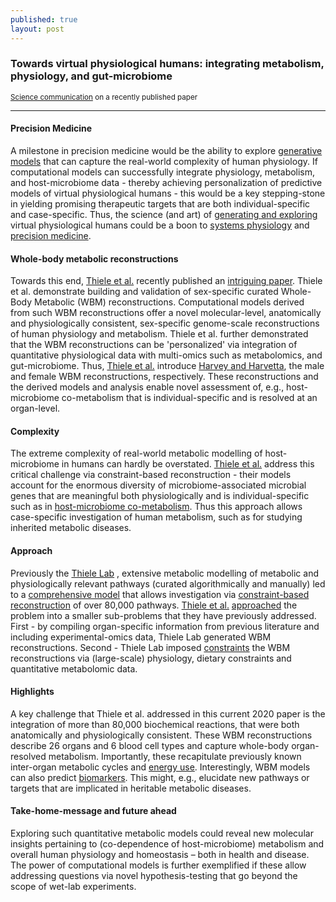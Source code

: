 ```yaml
---
published: true
layout: post
---
```

### Towards virtual physiological humans: integrating metabolism, physiology, and gut-microbiome

<sup>[Science communication](https://microbiomedigest.com/2020/06/09/towards-building-virtual-physiological-humans/) on a recently published paper</sup>
<hr>

#### Precision Medicine
A milestone in precision medicine would be the ability to explore [generative models](https://papers.nips.cc/paper/5423-generative-adversarial-nets.pdf) that can capture the real-world complexity of human physiology. If computational models can successfully integrate physiology, metabolism, and host-microbiome data - thereby achieving personalization of predictive models of virtual physiological humans - this would be a key stepping-stone in yielding promising therapeutic targets that are both individual-specific and case-specific. Thus, the science (and art) of [generating and exploring](https://www.sciencedirect.com/science/article/pii/S0092867418305920) virtual physiological humans could be a boon to [systems physiology](https://www.ncbi.nlm.nih.gov/pmc/articles/PMC3059972/ "Grand Challenges in Systems Physiology") and [precision medicine](https://pubmed.ncbi.nlm.nih.gov/28273479/ "Systems Biology of Metabolism: A Driver for Developing Personalized and Precision Medicine").

#### Whole-body metabolic reconstructions
Towards this end, [Thiele et al.](https://www.thielelab.eu/ "Thiele Lab") recently published an [intriguing paper](https://www.embopress.org/doi/full/10.15252/msb.20198982). Thiele et al. demonstrate building and validation of sex-specific curated Whole-Body Metabolic (WBM) reconstructions. Computational models derived from such WBM reconstructions offer a novel molecular-level, anatomically and physiologically consistent, sex-specific genome-scale reconstructions of human physiology and metabolism. Thiele et al. further demonstrated that the WBM reconstructions can be 'personalized' via integration of quantitative physiological data with multi-omics such as metabolomics, and gut-microbiome. Thus, [Thiele et al.](https://www.embopress.org/doi/full/10.15252/msb.20198982 "Personalized whole‐body models integrate metabolism, physiology, and the gut microbiome") introduce [Harvey and Harvetta](https://www.embopress.org/cms/asset/1350ca22-22a0-40d8-ac99-600aceaa6df8/msb198982-fig-0002-m.jpg "Fig2: Organ compendium with sex‐specific metabolic reconstructions"), the male and female WBM reconstructions, respectively. These reconstructions and the derived models and analysis enable novel assessment of, e.g., host-microbiome co-metabolism that is individual-specific and is resolved at an organ-level.

#### Complexity
The extreme complexity of real-world metabolic modelling of host-microbiome in humans can hardly be overstated. [Thiele et al.](https://www.thielelab.eu/ "Thiele Lab") address this critical challenge via constraint-based reconstruction - their models account for the enormous diversity of microbiome-associated microbial genes that are meaningful both physiologically and is individual-specific such as in [host-microbiome co-metabolism](https://www.embopress.org/cms/asset/5214f63d-f5da-4dbd-8f89-15829c35f771/msb198982-fig-0006-m.jpg "Fig6: Application of the 149 personalized microbiome‐associated WBM models to predict host–microbiome co‐metabolism"). Thus this approach allows case-specific investigation of human metabolism, such as for studying inherited metabolic diseases.

#### Approach
Previously the [Thiele Lab](https://www.thielelab.eu/ "Thiele Lab") , extensive metabolic modelling of metabolic and physiologically relevant pathways (curated algorithmically and manually) led to a [comprehensive model](https://www.vmh.life/ "Virtual Metabolic Human") that allows investigation via [constraint-based reconstruction](https://opencobra.github.io/cobratoolbox/stable/ "The COnstraint-Based Reconstruction and Analysis Toolbox") of over 80,000 pathways. [Thiele et al.](https://www.thielelab.eu/) [approached](https://www.embopress.org/cms/asset/b65485b7-23e7-487b-9f1a-f7d9c6191b41/msb198982-fig-0001-m.jpg "Fig1: Overview of the reconstruction approach and key features of the organ‐resolved, sex‐specific, curated WBM reconstructions") the problem into a smaller sub-problems that they have previously addressed. First - by compiling organ-specific information from previous literature and including experimental-omics data, Thiele Lab generated WBM reconstructions. Second - Thiele Lab imposed [constraints](https://www.embopress.org/cms/asset/db534045-630f-48e6-a0ec-a8b88774fbe3/msb198982-fig-0003-m.jpg "Fig3: Combining metabolism with physiology enabled physiologically constrained, stoichiometric modeling") the WBM reconstructions via (large-scale) physiology, dietary constraints and quantitative metabolomic data.

#### Highlights
A key challenge that Thiele et al. addressed in this current 2020 paper is the integration of more than 80,000 biochemical reactions, that were both anatomically and physiologically consistent. These WBM reconstructions describe 26 organs and 6 blood cell types and capture whole-body organ-resolved metabolism. Importantly, these recapitulate previously known inter-organ metabolic cycles and [energy use](https://www.embopress.org/cms/asset/92d5782c-76dc-4ea5-a8fa-fa93d4dbc79b/msb198982-fig-0005-m.jpg "Fig5: Application of the WBM models to predict basal metabolic rate (BMR)"). Interestingly, WBM models can also predict [biomarkers](https://www.embopress.org/cms/asset/5f051eb5-1eec-4c44-845f-b47f4250dd82/msb198982-fig-0004-m.jpg "Fig4: Assessment of the predictive potential of the WBM model"). This might, e.g., elucidate new pathways or targets that are implicated in heritable metabolic diseases.

#### Take-home-message and future ahead
Exploring such quantitative metabolic models could reveal new molecular insights pertaining to (co-dependence of host-microbiome) metabolism and overall human physiology and homeostasis – both in health and disease. The power of computational models is further exemplified if these allow addressing questions via novel hypothesis-testing that go beyond the scope of wet-lab experiments.
